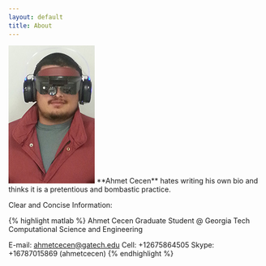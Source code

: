 ```yaml
---
layout: default
title: About
---
```


<img src="/images/Avatar.jpg" class="right" />
**Ahmet Cecen** hates writing his own bio and thinks it is a pretentious and bombastic practice.

Clear and Concise Information:

{% highlight matlab %}
Ahmet Cecen
Graduate Student @ Georgia Tech 
Computational Science and Engineering

E-mail: ahmetcecen@gatech.edu
Cell: +12675864505
Skype: +16787015869 (ahmetcecen)
{% endhighlight %}